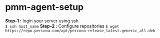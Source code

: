 # pmm-agent-setup
**Step-1 :** login your server using ssh  
`$ ssh host_name` 
**Step-2 :** Configure repositories
`$ wget https://repo.percona.com/apt/percona-release_latest.generic_all.deb`
